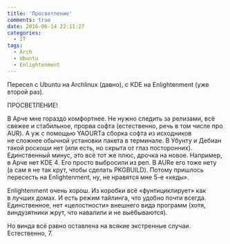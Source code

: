 ```yaml
---
title: 'Просветление'
comments: true
date: 2016-06-14 22:11:27
categories:
  - IT
tags:
  - Arch
  - Ubuntu
  - Enlightenment
---
```


Пересел с&nbsp;Ubuntu на&nbsp;Archlinux (давно), с&nbsp;KDE на&nbsp;Enlightenment (уже второй раз).

ПРОСВЕТЛЕНИЕ!

В&nbsp;Арче мне гораздо комфортнее. Не&nbsp;нужно следить за&nbsp;релизами, всё свежее и&nbsp;стабильное, прорва софта (естественно, речь в&nbsp;том числе про AUR). А&nbsp;уж&nbsp;с&nbsp;помощью YAOURTа сборка софта из&nbsp;исходников не&nbsp;сложнее обычной установки пакета в&nbsp;терминале. В&nbsp;Убунту и&nbsp;Дебиан такой роскоши нет (или есть, но&nbsp;скрыта от&nbsp;глаз посторонних). Единственный минус, это всё тот&nbsp;же плюс, дрочка на&nbsp;новое. Например, в&nbsp;Арче нет KDE 4. Его просто выбросили из&nbsp;реп. В&nbsp;AURе его тоже нету (а&nbsp;сам я&nbsp;не&nbsp;так крут, чтобы сделать PKGBUILD). Потому пришлось пересесть на&nbsp;Enlightenment, ну, не&nbsp;нравятся мне <nobr>5-е</nobr> &laquo;кеды&raquo;.

Enlightenment очень хорош. Из&nbsp;коробки всё &laquo;фунтициклирует&raquo; как в&nbsp;лучших домах. И&nbsp;есть режим тайлинга, что удобно почти всегда. Единственное, нет &laquo;целостности&raquo; внешнего вида программ (хотя, виндузятники жрут, что навалили и&nbsp;не&nbsp;выёбываются).

Но&nbsp;винда всё равно оставлена на&nbsp;всякие экстренные случаи. Естественно, 7.
